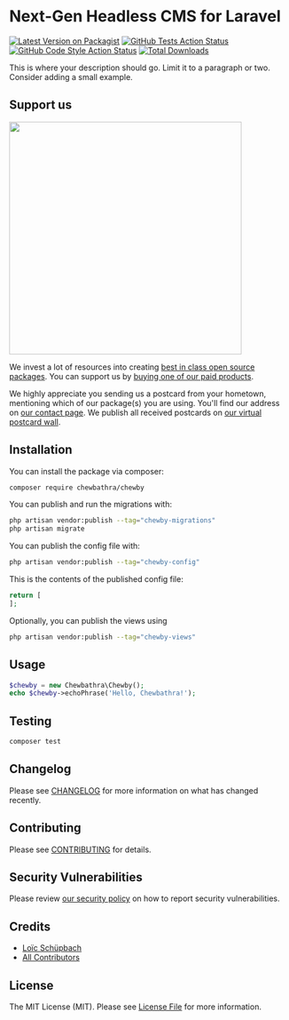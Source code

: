 # Next-Gen Headless CMS for Laravel

[![Latest Version on Packagist](https://img.shields.io/packagist/v/chewbathra/chewby.svg?style=flat-square)](https://packagist.org/packages/chewbathra/chewby)
[![GitHub Tests Action Status](https://img.shields.io/github/workflow/status/chewbathra/chewby/run-tests?label=tests)](https://github.com/chewbathra/chewby/actions?query=workflow%3Arun-tests+branch%3Amaster)
[![GitHub Code Style Action Status](https://img.shields.io/github/workflow/status/chewbathra/chewby/Fix%20PHP%20code%20style%20issues?label=code%20style)](https://github.com/chewbathra/chewby/actions?query=workflow%3A"Fix+PHP+code+style+issues"+branch%3Amaster)
[![Total Downloads](https://img.shields.io/packagist/dt/chewbathra/chewby.svg?style=flat-square)](https://packagist.org/packages/chewbathra/chewby)

This is where your description should go. Limit it to a paragraph or two. Consider adding a small example.

## Support us

[<img src="https://github-ads.s3.eu-central-1.amazonaws.com/Chewby.jpg?t=1" width="419px" />](https://spatie.be/github-ad-click/Chewby)

We invest a lot of resources into creating [best in class open source packages](https://spatie.be/open-source). You can support us by [buying one of our paid products](https://spatie.be/open-source/support-us).

We highly appreciate you sending us a postcard from your hometown, mentioning which of our package(s) you are using. You'll find our address on [our contact page](https://spatie.be/about-us). We publish all received postcards on [our virtual postcard wall](https://spatie.be/open-source/postcards).

## Installation

You can install the package via composer:

```bash
composer require chewbathra/chewby
```

You can publish and run the migrations with:

```bash
php artisan vendor:publish --tag="chewby-migrations"
php artisan migrate
```

You can publish the config file with:

```bash
php artisan vendor:publish --tag="chewby-config"
```

This is the contents of the published config file:

```php
return [
];
```

Optionally, you can publish the views using

```bash
php artisan vendor:publish --tag="chewby-views"
```

## Usage

```php
$chewby = new Chewbathra\Chewby();
echo $chewby->echoPhrase('Hello, Chewbathra!');
```

## Testing

```bash
composer test
```

## Changelog

Please see [CHANGELOG](CHANGELOG.md) for more information on what has changed recently.

## Contributing

Please see [CONTRIBUTING](CONTRIBUTING.md) for details.

## Security Vulnerabilities

Please review [our security policy](../../security/policy) on how to report security vulnerabilities.

## Credits

- [Loïc Schüpbach](https://github.com/Chewbathra)
- [All Contributors](../../contributors)

## License

The MIT License (MIT). Please see [License File](LICENSE.md) for more information.
